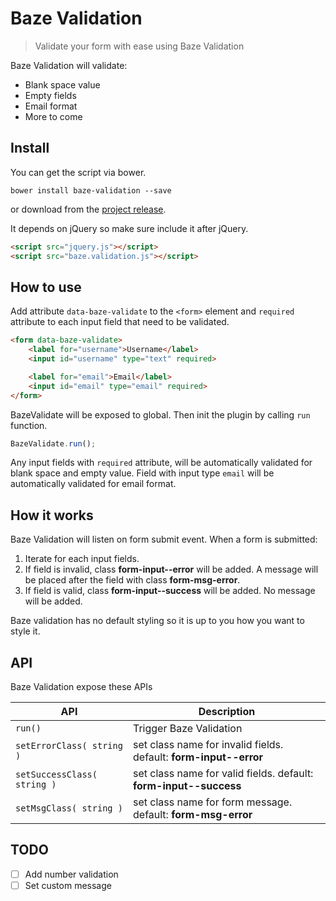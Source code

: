 # Baze Validation


> Validate your form with ease using Baze Validation

Baze Validation will validate:
* Blank space value
* Empty fields
* Email format
* More to come

## Install

You can get the script via bower.
```
bower install baze-validation --save
```
or download from the [project release](https://github.com/ImBobby/Baze-Validation/releases).

It depends on jQuery so make sure include it after jQuery.

```HTML
<script src="jquery.js"></script>
<script src="baze.validation.js"></script>
```

## How to use

Add attribute `data-baze-validate` to the `<form>` element and `required` attribute to each input field that need to be validated.

```HTML
<form data-baze-validate>
    <label for="username">Username</label>
    <input id="username" type="text" required>

    <label for="email">Email</label>
    <input id="email" type="email" required>
</form>
```

BazeValidate will be exposed to global. Then init the plugin by calling `run` function.

```Javascript
BazeValidate.run();
```

Any input fields with `required` attribute, will be automatically validated for blank space and empty value. Field with input type `email` will be automatically validated for email format.

## How it works

Baze Validation will listen on form submit event. When a form is submitted:

1. Iterate for each input fields.
2. If field is invalid, class **form-input--error** will be added. A message will be placed after the field with class **form-msg-error**.
3. If field is valid, class **form-input--success** will be added. No message will be added.

Baze validation has no default styling so it is up to you how you want to style it.

## API

Baze Validation expose these APIs

| API   | Description  |
|---|---|
| `run()`  | Trigger Baze Validation  |
| `setErrorClass( string )`  | set class name for invalid fields. default: **form-input--error**   |
| `setSuccessClass( string )`  | set class name for valid fields. default: **form-input--success**   |
| `setMsgClass( string )`  | set class name for form message. default: **form-msg-error**   |


## TODO

- [ ] Add number validation
- [ ] Set custom message
